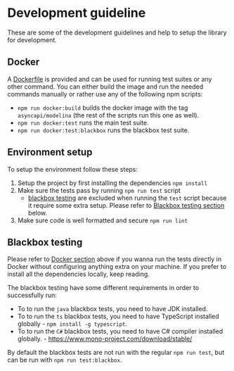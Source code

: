 # Development guideline
These are some of the development guidelines and help to setup the library for development.

## Docker
A [Dockerfile](../Dockerfile) is provided and can be used for running test suites or any other command.
You can either build the image and run the needed commands manually or rather use any of the following npm scripts:

- `npm run docker:build` builds the docker image with the tag `asyncapi/modelina` (the rest of the scripts run this one as well).
- `npm run docker:test` runs the main test suite.
- `npm run docker:test:blackbox` runs the blackbox test suite.

## Environment setup

To setup the environment follow these steps:
1. Setup the project by first installing the dependencies `npm install`
2. Make sure the tests pass by running `npm run test` script
    - [blackbox testing](#blackbox-testing) are excluded when running the `test` script because it require some extra setup. Please refer to [Blackbox testing section](#blackbox-testing) below.
3. Make sure code is well formatted and secure `npm run lint`

## Blackbox testing
Please refer to [Docker section](#docker) above if you wanna run the tests directly in Docker without configuring anything extra on your machine. 
If you prefer to install all the dependencies locally, keep reading.

The blackbox testing have some different requirements in order to successfully run:
- To to run the `java` blackbox tests, you need to have JDK installed.
- To to run the `ts` blackbox tests, you need to have TypeScript installed globally - `npm install -g typescript`.
- To to run the `C#` blackbox tests, you need to have C# compiler installed globally. - https://www.mono-project.com/download/stable/

By default the blackbox tests are not run with the regular `npm run test`, but can be run with `npm run test:blackbox`.
